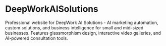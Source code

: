 # DeepWorkAISolutions
Professional website for DeepWork AI Solutions - AI marketing automation, custom solutions, and business intelligence for small and mid-sized businesses. Features glassmorphism design, interactive video galleries, and AI-powered consultation tools.
